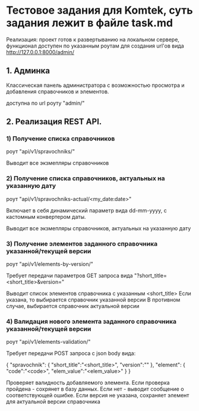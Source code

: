 # Тестовое задания для Komtek, суть задания лежит в файле task.md

Реализация: проект готов к развертыванию на локальном сервере, функционал доступен по указанным роутам для создания url'ов вида http://127.0.0.1:8000/admin/

## 1. Админка

Классическая панель администратора с возможностью просмотра и добавления справочников и элементов.

доступна по url роуту "admin/"

## 2. Реализация REST API.

### 1) Получение списка справочников

роут "api/v1/spravochniks/"

Выводит все экзмепляры справочников

### 2) Получение списка справочников, актуальных на указанную дату

роут "api/v1/spravochniks-actual/<my_date:date>"

Включает в себя динамический параметр <date> вида dd-mm-yyyy, с кастомным конвертером даты.

Выводит все экзмепляры справочников, актуальных на указанную дату
  
### 3) Получение элементов заданного справочника указанной/текущей версии

роут "api/v1/elements-by-version/"
  
Требует передачи параметров GET запроса вида "?short_title=<short_title>&version=<version>"

Выводит список элементов справочника с указанным <short_title> 
Если <version> указана, то выбирается справочник указанной версии
В противном случае, выбирается справочник актуальной версии
  
### 4) Валидация нового элемента заданного справочника указанной/текущей версии
  
роут "api/v1/elements-validation/"
  
Требует передачи POST запроса с json body вида:
  
{
    "spravochnik": {
        "short_title":"<short_title>",
        "version":"<version>"
    },
    "element": {
        "code":"<cоde>",
        "elem_value":"<elem_value>"
    }
}
  
Проверяет валидность добавляемого элемента. Если проверка пройдена - сохрянет в базу данных. Если нет - выводит сообщение о соответствующей ошибке.
Если версия <version> не указана, сохраняет элемент для актуальной версии справочника
